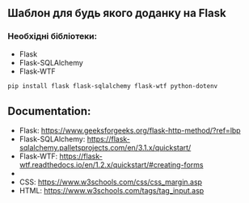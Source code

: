 ## Шаблон для будь якого доданку на Flask

### Необхідні бібліотеки:
-  Flask
-  Flask-SQLAlchemy
-  Flask-WTF

```sh 
pip install flask flask-sqlalchemy flask-wtf python-dotenv
```
## Documentation:

- Flask: https://www.geeksforgeeks.org/flask-http-method/?ref=lbp
- Flask-SQLAlchemy: https://flask-sqlalchemy.palletsprojects.com/en/3.1.x/quickstart/
- Flask-WTF: https://flask-wtf.readthedocs.io/en/1.2.x/quickstart/#creating-forms
- 
- CSS: https://www.w3schools.com/css/css_margin.asp
- HTML: https://www.w3schools.com/tags/tag_input.asp
